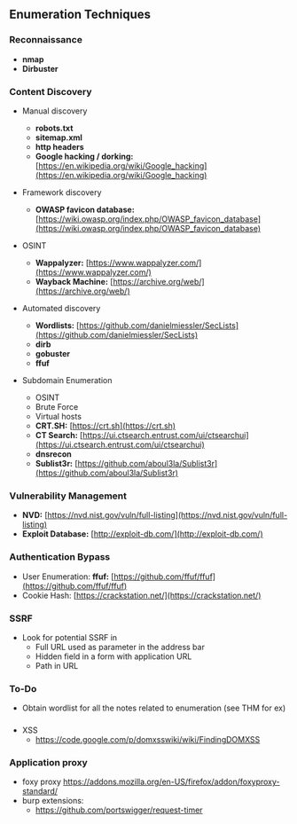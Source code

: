 ## Enumeration Techniques

### Reconnaissance 

- **nmap**
- **Dirbuster**

### Content Discovery 

- Manual discovery 
    - **robots.txt**
    - **sitemap.xml**
    - **http headers**
    - **Google hacking / dorking:** [https://en.wikipedia.org/wiki/Google_hacking](https://en.wikipedia.org/wiki/Google_hacking)
- Framework discovery 
    - **OWASP favicon database:** [https://wiki.owasp.org/index.php/OWASP_favicon_database](https://wiki.owasp.org/index.php/OWASP_favicon_database)

- OSINT 
    - **Wappalyzer:** [https://www.wappalyzer.com/](https://www.wappalyzer.com/)
    - **Wayback Machine:** [https://archive.org/web/](https://archive.org/web/)

- Automated discovery 
    - **Wordlists:** [https://github.com/danielmiessler/SecLists](https://github.com/danielmiessler/SecLists)
    - **dirb**
    - **gobuster**
    - **ffuf**

- Subdomain Enumeration
    - OSINT
    - Brute Force
    - Virtual hosts
    - **CRT.SH:** [https://crt.sh](https://crt.sh)
    - **CT Search:** [https://ui.ctsearch.entrust.com/ui/ctsearchui](https://ui.ctsearch.entrust.com/ui/ctsearchui)
    - **dnsrecon**
    - **Sublist3r:** [https://github.com/aboul3la/Sublist3r](https://github.com/aboul3la/Sublist3r)



### Vulnerability Management 
- **NVD:** [https://nvd.nist.gov/vuln/full-listing](https://nvd.nist.gov/vuln/full-listing)
- **Exploit Database:** [http://exploit-db.com/](http://exploit-db.com/)

### Authentication Bypass
- User Enumeration: **ffuf:** [https://github.com/ffuf/ffuf](https://github.com/ffuf/ffuf)
- Cookie Hash: [https://crackstation.net/](https://crackstation.net/)

### SSRF
- Look for potential SSRF in 
    - Full URL used as parameter in the address bar
    - Hidden field in a form with application URL
    - Path in URL

### To-Do
- Obtain wordlist for all the notes related to enumeration (see THM for ex)

###
- XSS
    - https://code.google.com/p/domxsswiki/wiki/FindingDOMXSS

### Application proxy
- foxy proxy https://addons.mozilla.org/en-US/firefox/addon/foxyproxy-standard/
- burp extensions:  
    - https://github.com/portswigger/request-timer
